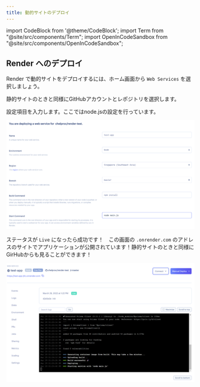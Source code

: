 ```yaml
---
title: 動的サイトのデプロイ
---
```


import CodeBlock from '@theme/CodeBlock';
import Term from "@site/src/components/Term";
import OpenInCodeSandbox from "@site/src/components/OpenInCodeSandbox";

## Render へのデプロイ

Render で動的サイトをデプロイするには、ホーム画面から `Web Services` を選択しましょう。

静的サイトのときと同様にGitHubアカウントとレポジトリを選択します。

設定項目を入力します。ここではnode.jsの設定を行っています。

![設定](./configuration.png)

ステータスが `Live` になったら成功です！　この画面の `.onrender.com` のアドレスのサイトでアプリケーションが公開されています！静的サイトのときと同様にGirHubからも見ることができます！

![デプロイ](./deployment.png)